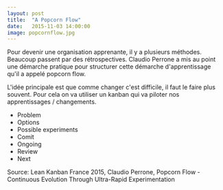 ```yaml
---
layout: post
title:  "A Popcorn Flow"
date:   2015-11-03 14:00:00
image: popcornflow.jpg
---
```



Pour devenir une organisation apprenante, il y a plusieurs méthodes. Beaucoup passent par des rétrospectives. Claudio Perrone a mis au point une démarche pratique pour structurer cette démarche d'apprentissage qu'il a appelé popcorn flow.

L'idée principale est que comme changer c'est difficile, il faut le faire plus souvent. Pour cela on va utiliser un kanban qui va piloter nos apprentissages / changements.

- Problem
- Options
- Possible experiments
- Comit
- Ongoing
- Review
- Next

Source: Lean Kanban France 2015, Claudio Perrone, Popcorn Flow - Continuous Evolution Through Ultra-Rapid Experimentation

